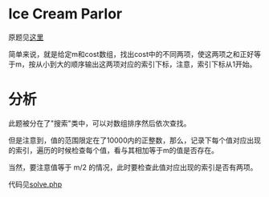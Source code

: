 # Ice Cream Parlor
原题见[这里](https://www.hackerrank.com/challenges/icecream-parlor/problem)

简单来说，就是给定m和cost数组，找出cost中的不同两项，使这两项之和正好等于m，按从小到大的顺序输出这两项对应的索引下标，注意，索引下标从1开始。

# 分析

此题被分在了"搜索"类中，可以对数组排序然后依次查找。

但是注意到，值的范围限定在了10000内的正整数，那么，记录下每个值对应出现的索引，遍历的时候检查每个值，看与其相加等于m的值是否存在。

当然，要注意值等于 m/2 的情况，此时要检查此值对应出现的索引是否有两项。

代码见[solve.php](./solve.php)